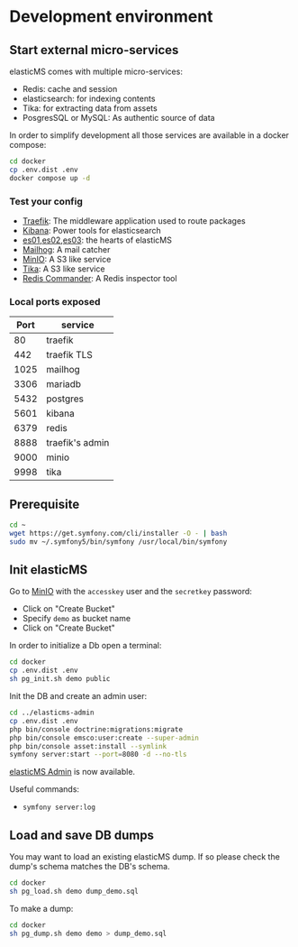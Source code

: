 # Development environment

## Start external micro-services

elasticMS comes with multiple micro-services:

* Redis: cache and session
* elasticsearch: for indexing contents
* Tika: for extracting data from assets
* PosgresSQL or MySQL: As authentic source of data

In order to simplify development all those services are available in a docker compose:

```bash
cd docker
cp .env.dist .env
docker compose up -d
```

### Test your config

* [Traefik](http://localhost:8888/dashboard/#/): The middleware application used to route packages
* [Kibana](http://kibana.localhost/app/dev_tools#/console): Power tools for elasticsearch
* [es01](http://es01.localhost/),[es02](http://es02.localhost/),[es03](http://es03.localhost/): the hearts of elasticMS
* [Mailhog](http://mailhog.localhost/): A mail catcher
* [MinIO](http://minio.localhost/login): A S3 like service
* [Tika](http://tika.localhost): A S3 like service
* [Redis Commander](http://redis-commander.localhost): A Redis inspector tool


### Local ports exposed

| Port | service         |
|------|-----------------|
| 80   | traefik         |
| 442  | traefik TLS     |
| 1025 | mailhog         |
| 3306 | mariadb         |
| 5432 | postgres        |
| 5601 | kibana          |
| 6379 | redis           |
| 8888 | traefik's admin |
| 9000 | minio           |
| 9998 | tika            |

## Prerequisite 

```bash
cd ~
wget https://get.symfony.com/cli/installer -O - | bash
sudo mv ~/.symfony5/bin/symfony /usr/local/bin/symfony 
```

## Init elasticMS

Go to [MinIO](http://minio.localhost/login) with the `accesskey` user and the `secretkey` password:

* Click on "Create Bucket"
* Specify `demo` as bucket name
* Click on "Create Bucket"

In order to initialize a Db open a terminal: 

````bash
cd docker
cp .env.dist .env
sh pg_init.sh demo public
````

Init the DB and create an admin user:

````bash
cd ../elasticms-admin
cp .env.dist .env
php bin/console doctrine:migrations:migrate
php bin/console emsco:user:create --super-admin
php bin/console asset:install --symlink
symfony server:start --port=8080 -d --no-tls
````

[elasticMS Admin](http://localhost:8080) is now available.


Useful commands:

* `symfony server:log`

## Load and save DB dumps

You may want to load an existing elasticMS dump. If so please check the dump's schema matches the DB's schema.

```bash
cd docker
sh pg_load.sh demo dump_demo.sql
```


To make a dump:

```bash
cd docker
sh pg_dump.sh demo demo > dump_demo.sql
```
